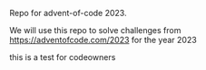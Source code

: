Repo for advent-of-code 2023.

We will use this repo to solve challenges from https://adventofcode.com/2023 for the year 2023

this is a test for codeowners
